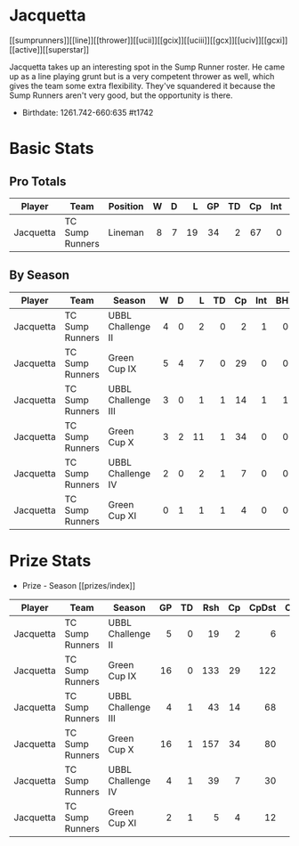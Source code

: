 # Jacquetta

[[sumprunners]][[line]][[thrower]][[ucii]][[gcix]][[uciii]][[gcx]][[uciv]][[gcxi]][[active]][[superstar]]

Jacquetta takes up an interesting spot in the Sump Runner roster. He came up as a line playing grunt but is a very competent thrower as well, which gives the team some extra flexibility. They've squandered it because the Sump Runners aren't very good, but the opportunity is there.

* Birthdate: 1261.742-660:635 #t1742 

# Basic Stats

## Pro Totals

| Player           | Team        | Position      | W | D | L | GP | TD | Cp | Int | BH | SI | Ki | MVP | SPP |
|------------------|-------------|---------------|--:|--:|--:|---:|---:|---:|----:|---:|---:|---:|----:|----:|
| Jacquetta | TC Sump Runners | Lineman  |    8 |    7 |   19 |   34 |    2 |   67 |    0 |    0 |    1 |    1 |    2 |   87 |


## By Season

| Player | Team         | Season          | W | D | L | TD | Cp | Int | BH | SI | Ki | MVP | SPP |
|--------|--------------|-----------------|--:|--:|--:|---:|---:|----:|---:|---:|---:|----:|----:|
| Jacquetta | TC Sump Runners | UBBL Challenge II  |    4 |    0 |    2 |    0 |    2 |    1 |    0 |    0 |    0 |    3 |   19 |
| Jacquetta | TC Sump Runners | Green Cup IX       |    5 |    4 |    7 |    0 |   29 |    0 |    0 |    0 |    0 |    2 |   39 |
| Jacquetta | TC Sump Runners | UBBL Challenge III |    3 |    0 |    1 |    1 |   14 |    1 |    1 |    0 |    1 |    2 |   33 |
| Jacquetta | TC Sump Runners | Green Cup X        |    3 |    2 |   11 |    1 |   34 |    0 |    0 |    0 |    0 |    0 |   37 |
| Jacquetta | TC Sump Runners | UBBL Challenge IV  |    2 |    0 |    2 |    1 |    7 |    0 |    0 |    0 |    0 |    1 |   15 |
| Jacquetta | TC Sump Runners | Green Cup XI       |    0 |    1 |    1 |    1 |    4 |    0 |    0 |    1 |    1 |    0 |   11 |


# Prize Stats

* Prize - Season [[prizes/index]]

| Player | Team         | Season          | GP | TD | Rsh | Cp | CpDst | Ctch | Int | Cas | Blk | Sck | MVP | SPP |
|--------|--------------|-----------------|---:|---:|----:|---:|------:|-----:|----:|----:|----:|----:|----:|----:|
| Jacquetta | TC Sump Runners | UBBL Challenge II  |  5 |    0 |   19 |    2 |     6 |    1 |    1 |    0 |   12 |    0 |    3 |   19 |
| Jacquetta | TC Sump Runners | Green Cup IX       | 16 |    0 |  133 |   29 |   122 |    0 |    0 |    0 |   19 |    1 |    2 |   39 |
| Jacquetta | TC Sump Runners | UBBL Challenge III |  4 |    1 |   43 |   14 |    68 |    1 |    1 |    2 |    4 |    1 |    2 |   33 |
| Jacquetta | TC Sump Runners | Green Cup X        | 16 |    1 |  157 |   34 |    80 |    3 |    0 |    0 |   35 |    4 |    0 |   37 |
| Jacquetta | TC Sump Runners | UBBL Challenge IV  |  4 |    1 |   39 |    7 |    30 |    4 |    0 |    0 |    6 |    0 |    1 |   15 |
| Jacquetta | TC Sump Runners | Green Cup XI       |  2 |    1 |    5 |    4 |    12 |    0 |    0 |    2 |    5 |    0 |    0 |   11 |

